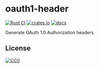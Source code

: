 # oauth1-header

[![Rust CI](https://github.com/jreyes33/oauth1-header/workflows/Rust/badge.svg)](https://github.com/jreyes33/oauth1-header/actions?query=workflow%3ARust)
[![crates.io](https://meritbadge.herokuapp.com/oauth1-header)](https://crates.io/crates/oauth1-header)
[![docs](https://docs.rs/oauth1-header/badge.svg)](https://docs.rs/oauth1-header)

Generate OAuth 1.0 Authorization headers.

## License
[![CC0](https://mirrors.creativecommons.org/presskit/buttons/88x31/svg/cc-zero.svg)](https://creativecommons.org/publicdomain/zero/1.0/)
